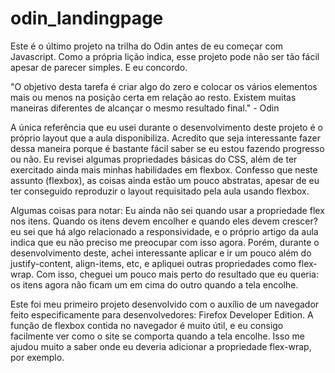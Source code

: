 # odin_landingpage
Este é o último projeto na trilha do Odin antes de eu começar com Javascript. Como a própria lição indica, esse projeto pode não ser tão fácil apesar de parecer simples. E eu concordo. 

"O objetivo desta tarefa é criar algo do zero e colocar os vários elementos mais ou menos na posição certa em relação ao resto. Existem muitas maneiras diferentes de alcançar o mesmo resultado final." - Odin

A única referência que eu usei durante o desenvolvimento deste projeto é o próprio layout que a aula disponibiliza. Acredito que seja interessante fazer dessa maneira porque é bastante fácil saber se eu estou fazendo progresso ou não. Eu revisei algumas propriedades básicas do CSS, além de ter exercitado ainda mais minhas habilidades em flexbox. Confesso que neste assunto (flexbox), as coisas ainda estão um pouco abstratas, apesar de eu ter conseguido reproduzir o layout requisitado pela aula usando flexbox.

Algumas coisas para notar:
Eu ainda não sei quando usar a propriedade flex nos itens. Quando os itens devem encolher e quando eles devem crescer? eu sei que há algo relacionado a responsividade, e o próprio artigo da aula indica que eu não preciso me preocupar com isso agora. Porém, durante o desenvolvimento deste, achei interessante aplicar e ir um pouco além do justify-content, align-items, etc, e apliquei outras propriedades como flex-wrap. Com isso, cheguei um pouco mais perto do resultado que eu queria: os itens agora não ficam um em cima do outro quando a tela encolhe.

Este foi meu primeiro projeto desenvolvido com o auxílio de um navegador feito especificamente para desenvolvedores: Firefox Developer Edition. A função de flexbox contida no navegador é muito útil, e eu consigo facilmente ver como o site se comporta quando a tela encolhe. Isso me ajudou muito a saber onde eu deveria adicionar a propriedade flex-wrap, por exemplo.

